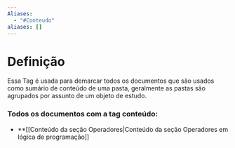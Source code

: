 ```yaml
---
Aliases:
  - "#Conteudo"
aliases: []
---
```

# Definição

Essa Tag é usada para demarcar todos os documentos que são usados como sumário de conteúdo de uma pasta, geralmente as pastas são agrupados por assunto de um objeto de estudo.
### Todos os documentos com a tag conteúdo:

- **[[Conteúdo da seção Operadores|Conteúdo da seção Operadores em lógica de programação]]

 
 